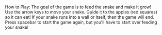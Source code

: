 How to Play:
The goal of the game is to feed the snake and make it grow!
Use the arrow keys to move your snake. Guide it to the apples (red squares) so it can eat!
If your snake runs into a wall or itself, then the game will end.
Press spacebar to start the game again, but you'll have to start over feeding your snake!
